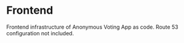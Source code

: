 # Frontend

Frontend infrastructure of Anonymous Voting App as code. Route 53 configuration not included.
